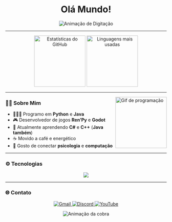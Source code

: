 <!-- Título -->
<h1 align="center">Olá Mundo!</h1>

<p align="center">
  <img src="https://readme-typing-svg.demolab.com?font=Fira+Code&pause=1000&color=00C4FF&center=true&vCenter=true&width=500&lines=Desenvolvedor+Python+%26+Java;Programador+Ren'Py+%26+Godot;Aprendendo+C%23+e+C%2B%2B;Sempre+aprendendo+coisas+novas!" alt="Animação de Digitação" />
</p>

---

<div align="center">
  <img src="https://github-readme-stats.vercel.app/api?username=Matthew-456&show_icons=true&theme=dracula&count_private=true&hide_border=false" height="160" alt="Estatísticas do GitHub" />
  <img src="https://github-readme-stats.vercel.app/api/top-langs?username=Matthew-456&layout=compact&langs_count=6&theme=dracula&hide_border=false" height="160" alt="Linguagens mais usadas" />
</div>

---

<img align="right" height="160" src="https://i.pinimg.com/originals/37/8c/6e/378c6ed8c2791b1e9cf0b690e6f3a0cf.gif" alt="Gif de programação"/>

### 👨‍💻 Sobre Mim
- 🧑🏽‍💻 Programo em **Python** e **Java**
- 🎮 Desenvolvedor de jogos **Ren’Py** e **Godot**
- 🚀 Atualmente aprendendo **C#** e **C++** (**Java também**)
- ☕ Movido a café e energético
- 💬 Gosto de conectar **psicologia** e **computação**

---

### ⚙️ Tecnologias
<div align="center">
  <img src="https://skillicons.dev/icons?i=python,java,cs,cpp,godot,bash,neovim,vscode,linux,git,github" />
</div>

---

### 🌐 Contato
<p align="center">
  <a href="mailto:eusoumatheusfernandes@gmail.com">
    <img src="https://img.shields.io/static/v1?message=Gmail&logo=gmail&color=D14836&style=for-the-badge&logoColor=white" alt="Gmail"/>
  </a>
  <a href="https://discord.com/users/matheus.fernandes" target="_blank">
    <img src="https://img.shields.io/static/v1?message=Discord&logo=discord&color=7289DA&style=for-the-badge&logoColor=white" alt="Discord"/>
  </a>
  <a href="https://www.youtube.com/@snow_dev-01" target="_blank">
    <img src="https://img.shields.io/static/v1?message=YouTube&logo=youtube&color=FF0000&style=for-the-badge&logoColor=white" alt="YouTube"/>
  </a>
</p>

<p align="center">
  <img src="https://raw.githubusercontent.com/Matthew-456/Matthew-456/output/snake.svg" alt="Animação da cobra"/>
</p>

